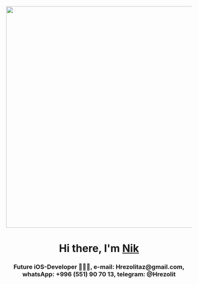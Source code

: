 
<h1 align="center"><img src="https://user-images.githubusercontent.com/62234354/217726942-49b1d484-3129-4824-b786-cc996cc7b61f.gif" 
     width="800", height="600"/></h1>
     <h1 align="center">Hi there, I'm <a href="https://www.linkedin.com/in/nikita-galivets-5381bb12a/" target="_blank">Nik</a> 
<h3 align="center"> Future iOS-Developer 👨🏻‍💻, 
e-mail: Hrezolitaz@gmail.com,
whatsApp: +996 (551) 90 70 13,
telegram: @Hrezolit </h3>


<!---
hrezolit/hrezolit is a ✨ special ✨ repository because its `README.md` (this file) appears on your GitHub profile.
You can click the Preview link to take a look at your changes.
